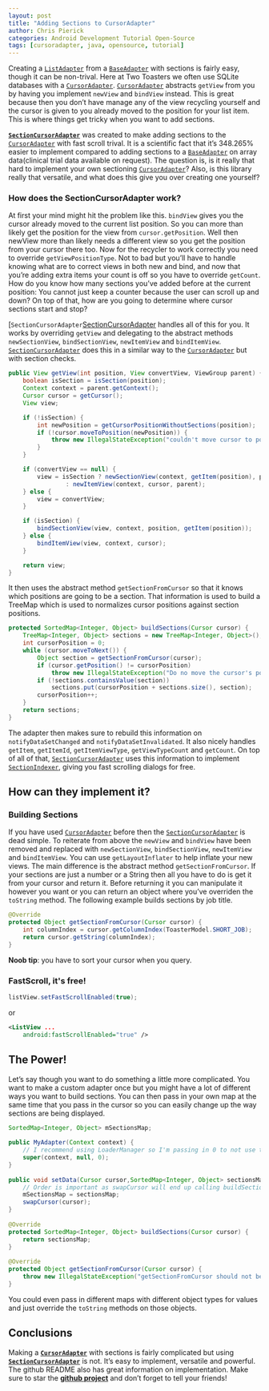 ```yaml
---
layout: post
title: "Adding Sections to CursorAdapter"
author: Chris Pierick
categories: Android Development Tutorial Open-Source
tags: [cursoradapter, java, opensource, tutorial]
---
```


Creating a [`ListAdapter`][ListAdapter] from a [`BaseAdapter`][BaseAdapter] with sections is fairly easy, though it can be non-trival. Here at Two Toasters we often use SQLite databases with a [`CursorAdapter`][CursorAdapter]. [`CursorAdapter`][CursorAdapter] abstracts `getView` from you by having you implement `newView` and `bindView` instead. This is great because then you don’t have manage any of the view recycling yourself and the cursor is given to you already moved to the position for your list item. This is where things get tricky when you want to add sections.

[__`SectionCursorAdapter`__][SectionCursorAdapter] was created to make adding sections to the [`CursorAdapter`][CursorAdapter] with fast scroll trival. It is a scientific fact that it’s 348.265% easier to implement compared to adding sections to a [`BaseAdapter`][BaseAdapter] on array data(clinical trial data available on request). The question is, is it really that hard to implement your own sectioning [`CursorAdapter`][CursorAdapter]? Also, is this library really that versatile, and what does this give you over creating one yourself?<!--more-->

### How does the SectionCursorAdapter work?

At first your mind might hit the problem like this. `bindView` gives you the cursor already moved to the current list position. So you can more than likely get the position for the view from `cursor.getPosition`. Well then newView more than likely needs a different view so you get the position from your cursor there too. Now for the recycler to work correctly you need to override `getViewPositionType`. Not to bad but you’ll have to handle knowing what are to correct views in both new and bind, and now that you’re adding extra items your count is off so you have to override `getCount`. How do you know how many sections you’ve added before at the current position: You cannot just keep a counter because the user can scroll up and down? On top of that, how are you going to determine where cursor sections start and stop?

[`SectionCursorAdapter`[SectionCursorAdapter] handles all of this for you. It works by overriding `getView` and delegating to the abstract methods `newSectionView`, `bindSectionView`, `newItemView` and `bindItemView`. [`SectionCursorAdapter`][SectionCursorAdapter] does this in a similar way to the [`CursorAdapter`][CursorAdapter] but with section checks.

```java
public View getView(int position, View convertView, ViewGroup parent) {
    boolean isSection = isSection(position);
    Context context = parent.getContext();
    Cursor cursor = getCursor();
    View view;

    if (!isSection) {
        int newPosition = getCursorPositionWithoutSections(position);
        if (!cursor.moveToPosition(newPosition)) {
            throw new IllegalStateException("couldn't move cursor to position " + newPosition);
        }
    }

    if (convertView == null) {
        view = isSection ? newSectionView(context, getItem(position), parent)
                : newItemView(context, cursor, parent);
    } else {
        view = convertView;
    }

    if (isSection) {
        bindSectionView(view, context, position, getItem(position));
    } else {
        bindItemView(view, context, cursor);
    }

    return view;
}
```

It then uses the abstract method `getSectionFromCursor` so that it knows which positions are going to be a section. That information is used to build a TreeMap which is used to normalizes cursor positions against section positions.

```java
protected SortedMap<Integer, Object> buildSections(Cursor cursor) {
    TreeMap<Integer, Object> sections = new TreeMap<Integer, Object>();
    int cursorPosition = 0;
    while (cursor.moveToNext()) {
        Object section = getSectionFromCursor(cursor);
        if (cursor.getPosition() != cursorPosition)
            throw new IllegalStateException("Do no move the cursor's position in getSectionFromCursor.");
        if (!sections.containsValue(section))
            sections.put(cursorPosition + sections.size(), section);
        cursorPosition++;
    }
    return sections;
}
```

The adapter then makes sure to rebuild this information on `notifyDataSetChanged` and `notifyDataSetInvalidated`. It also nicely handles `getItem`, `getItemId`, `getItemViewType`, `getViewTypeCount` and `getCount`. On top of all of that, [`SectionCursorAdapter`][SectionCursorAdapter] uses this information to implement [`SectionIndexer`][SectionIndexer], giving you fast scrolling dialogs for free.

## How can they implement it?

### Building Sections

If you have used [`CursorAdapter`][CursorAdapter] before then the [`SectionCursorAdapter`][SectionCursorAdapter] is dead simple. To reiterate from above the `newView` and `bindView` have been removed and replaced with `newSectionView`, `bindSectionView`, `newItemView` and `bindItemView`. You can use `getLayoutInflater` to help inflate your new views. The main difference is the abstract method `getSectionFromCursor`. If your sections are just a number or a String then all you have to do is get it from your cursor and return it. Before returning it you can manipulate it however you want or you can return an object where you’ve overriden the `toString` method. The following example builds sections by job title.

```java
@Override
protected Object getSectionFromCursor(Cursor cursor) {
    int columnIndex = cursor.getColumnIndex(ToasterModel.SHORT_JOB);
    return cursor.getString(columnIndex);
}
```

__Noob tip__: you have to sort your cursor when you query.

### FastScroll, it's free!

```java
listView.setFastScrollEnabled(true);
```

or

```xml
<ListView ... 
    android:fastScrollEnabled="true" />
```

## The Power!

Let’s say though you want to do something a little more complicated. You want to make a custom adapter once but you might have a lot of different ways you want to build sections. You can then pass in your own map at the same time that you pass in the cursor so you can easily change up the way sections are being displayed.

```java
SortedMap<Integer, Object> mSectionsMap;
 
public MyAdapter(Context context) {
    // I recommend using LoaderManager so I'm passing in 0 to not use the data observer.
    super(context, null, 0);
}
 
public void setData(Cursor cursor,SortedMap<Integer, Object> sectionsMap) {
    // Order is important as swapCursor will end up calling buildSections.
    mSectionsMap = sectionsMap;
    swapCursor(cursor);
}
 
@Override
protected SortedMap<Integer, Object> buildSections(Cursor cursor) {
    return sectionsMap;
}
 
@Override
protected Object getSectionFromCursor(Cursor cursor) {
    throw new IllegalStateException("getSectionFromCursor should not being called in this adapter as buildSections is overriden.");
}
```

You could even pass in different maps with different object types for values and just override the `toString` methods on those objects.

## Conclusions

Making a [__`CursorAdapter`__][CursorAdapter] with sections is fairly complicated but using [__`SectionCursorAdapter`__][SectionCursorAdapter] is not. It’s easy to implement, versatile and powerful. The github README also has great information on implementation. Make sure to star the [__github project__][SectionCursorAdapter] and don’t forget to tell your friends!


[CursorAdapter]: http://developer.android.com/reference/android/support/v4/widget/CursorAdapter.html
[BaseAdapter]: http://developer.android.com/reference/android/widget/BaseAdapter.html
[ListAdapter]: http://developer.android.com/reference/android/widget/ListAdapter.html
[SectionCursorAdapter]: https://github.com/twotoasters/SectionCursorAdapter
[SectionIndexer]: http://developer.android.com/reference/android/widget/SectionIndexer.html

